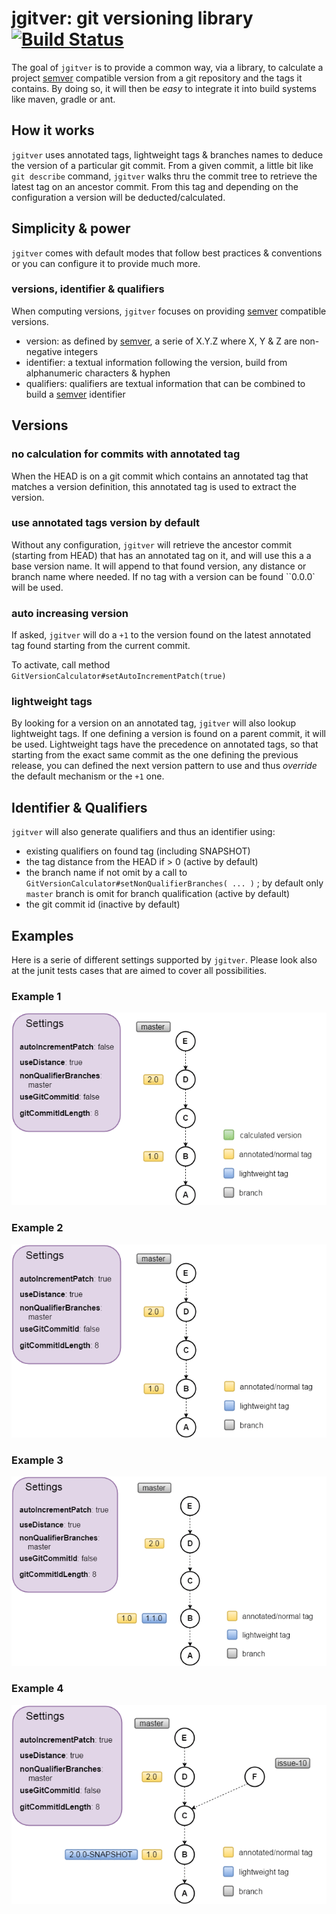 # jgitver: git versioning library [![Build Status](https://travis-ci.org/jgitver/jgitver.svg)](https://travis-ci.org/jgitver/jgitver)

The goal of `jgitver` is to provide a common way, via a library, to calculate a project [semver](http://semver.org) compatible version from a git repository and the tags it contains.
By doing so, it will then be _easy_ to integrate it into build systems like maven, gradle or ant.

## How it works

`jgitver` uses annotated tags, lightweight tags & branches names to deduce the version of a particular git commit. 
From a given commit, a little bit like `git describe` command, `jgitver` walks thru the commit tree to retrieve the latest tag on an ancestor commit. From this tag and depending on the configuration a version will be deducted/calculated.

## Simplicity & power

`jgitver` comes with default modes that follow best practices & conventions or you can configure it to provide much more.

### versions, identifier & qualifiers

When computing versions, `jgitver` focuses on providing [semver](http://semver.org) compatible versions.

- version: as defined by [semver](http://semver.org), a serie of X.Y.Z where X, Y & Z are non-negative integers
- identifier: a textual information following the version, build from alphanumeric characters & hyphen
- qualifiers: qualifiers are textual information that can be combined to build a [semver](http://semver.org) identifier 

## Versions

### no calculation for commits with annotated tag

When the HEAD is on a git commit which contains an annotated tag that matches a version definition, this annotated tag is used to extract the version.

### use annotated tags version by default

Without any configuration, `jgitver` will retrieve the ancestor commit (starting from HEAD) that has an annotated tag on it, and will use this a a base version name.
It will append to that found version, any distance or branch name where needed.
If no tag with a version can be found ``0.0.0` will be used.     

### auto increasing version

If asked, `jgitver` will do a `+1` to the version found on the latest annotated tag found starting from the current commit.

To activate, call method `GitVersionCalculator#setAutoIncrementPatch(true)`

### lightweight tags

By looking for a version on an annotated tag, `jgitver` will also lookup lightweight tags. If one defining a version is found on a parent commit, it will be used.
Lightweight tags have the precedence on annotated tags, so that starting from the exact same commit as the one defining the previous release, you can defined the next version pattern to use and thus _override_ the default mechanism or the `+1` one.

## Identifier & Qualifiers

`jgitver` will also generate qualifiers and thus an identifier using:

- existing qualifiers on found tag (including SNAPSHOT)
- the tag distance from the HEAD if > 0 (active by default)
- the branch name if not omit by a call to `GitVersionCalculator#setNonQualifierBranches( ... )` ; by default only `master` branch is omit for branch qualification (active by default)
- the git commit id (inactive by default)

## Examples

Here is a serie of different settings supported by `jgitver`. Please look also at the junit tests cases that are aimed to cover all possibilities. 

### Example 1

![Example 1](src/doc/images/s1_linear_with_only_annotated_tags.gif?raw=true "Example 1")

### Example 2

![Example 2](src/doc/images/s1_linear_with_only_annotated_tags_autoIncrement.gif?raw=true "Example 2")

### Example 3

![Example 3](src/doc/images/s2_linear_with_both_tags_autoIncrement.gif?raw=true "Example 3")

### Example 4

![Example 4](src/doc/images/s7_linear_with_SNAPSHOT_tags_and_branch.gif?raw=true "Example 4")

